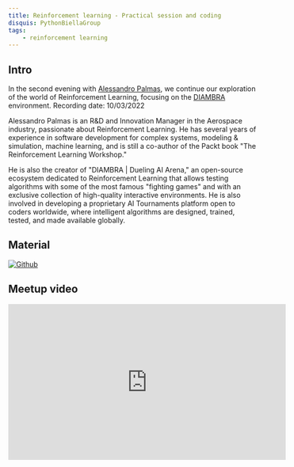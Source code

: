 ```yaml
---
title: Reinforcement learning - Practical session and coding
disquis: PythonBiellaGroup
tags:
    - reinforcement learning
---
```


## Intro

In the second evening with [Alessandro Palmas](https://www.linkedin.com/in/alessandropalmas/), we continue our exploration of the world of Reinforcement Learning, focusing on the [DIAMBRA](https://diambra.ai) environment.
Recording date: 10/03/2022

Alessandro Palmas is an R&D and Innovation Manager in the Aerospace industry, passionate about Reinforcement Learning. He has several years of experience in software development for complex systems, modeling & simulation, machine learning, and is still a co-author of the Packt book "The Reinforcement Learning Workshop."

He is also the creator of "DIAMBRA | Dueling AI Arena," an open-source ecosystem dedicated to Reinforcement Learning that allows testing algorithms with some of the most famous "fighting games" and with an exclusive collection of high-quality interactive environments. He is also involved in developing a proprietary AI Tournaments platform open to coders worldwide, where intelligent algorithms are designed, trained, tested, and made available globally.

## Material

[![Github](https://img.shields.io/badge/GitHub-181717.svg?style=for-the-badge&logo=GitHub&logoColor=white)](https://github.com/PythonBiellaGroup/MaterialeSerate/)

## Meetup video
<iframe width="560" height="315" src="https://www.youtube.com/embed/TeFdKdRY_BY?si=rQHoVKcoxbACQggr" title="YouTube video player" frameborder="0" allow="accelerometer; autoplay; clipboard-write; encrypted-media; gyroscope; picture-in-picture; web-share" allowfullscreen></iframe>
